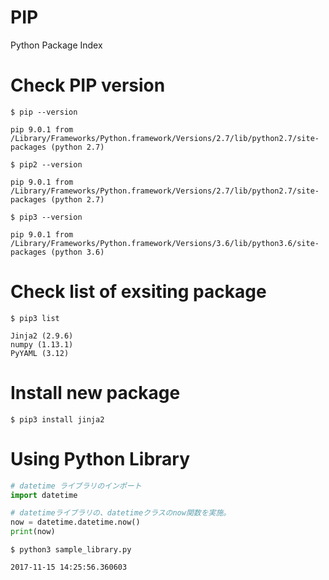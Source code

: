 # PIP
Python Package Index

# Check PIP version

```
$ pip --version

pip 9.0.1 from /Library/Frameworks/Python.framework/Versions/2.7/lib/python2.7/site-packages (python 2.7)
```

```
$ pip2 --version

pip 9.0.1 from /Library/Frameworks/Python.framework/Versions/2.7/lib/python2.7/site-packages (python 2.7)
```

```
$ pip3 --version

pip 9.0.1 from /Library/Frameworks/Python.framework/Versions/3.6/lib/python3.6/site-packages (python 3.6)
```

# Check list of exsiting package

```
$ pip3 list

Jinja2 (2.9.6)
numpy (1.13.1)
PyYAML (3.12)
```

# Install new package

```
$ pip3 install jinja2
```

# Using Python Library

```python
# datetime ライブラリのインポート
import datetime

# datetimeライブラリの、datetimeクラスのnow関数を実施。
now = datetime.datetime.now()
print(now)
```

```
$ python3 sample_library.py

2017-11-15 14:25:56.360603
```

